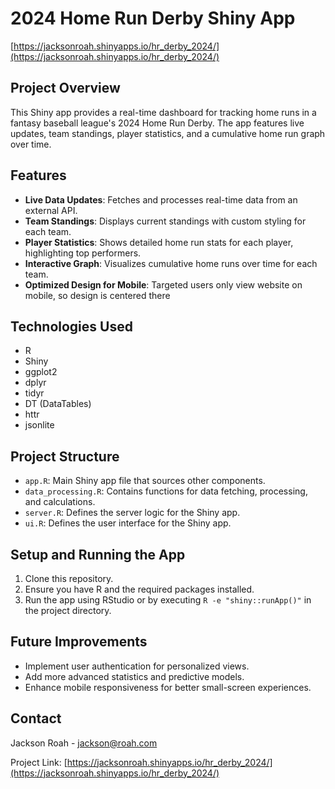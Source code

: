 # 2024 Home Run Derby Shiny App
[https://jacksonroah.shinyapps.io/hr_derby_2024/](https://jacksonroah.shinyapps.io/hr_derby_2024/)

## Project Overview
This Shiny app provides a real-time dashboard for tracking home runs in a fantasy baseball league's 2024 Home Run Derby. The app features live updates, team standings, player statistics, and a cumulative home run graph over time.

## Features
- **Live Data Updates**: Fetches and processes real-time data from an external API.
- **Team Standings**: Displays current standings with custom styling for each team.
- **Player Statistics**: Shows detailed home run stats for each player, highlighting top performers.
- **Interactive Graph**: Visualizes cumulative home runs over time for each team.
- **Optimized Design for Mobile**: Targeted users only view website on mobile, so design is centered there

## Technologies Used
- R
- Shiny
- ggplot2
- dplyr
- tidyr
- DT (DataTables)
- httr
- jsonlite

## Project Structure
- `app.R`: Main Shiny app file that sources other components.
- `data_processing.R`: Contains functions for data fetching, processing, and calculations.
- `server.R`: Defines the server logic for the Shiny app.
- `ui.R`: Defines the user interface for the Shiny app.

## Setup and Running the App
1. Clone this repository.
2. Ensure you have R and the required packages installed.
3. Run the app using RStudio or by executing `R -e "shiny::runApp()"` in the project directory.

## Future Improvements
- Implement user authentication for personalized views.
- Add more advanced statistics and predictive models.
- Enhance mobile responsiveness for better small-screen experiences.

## Contact
Jackson Roah - [jackson@roah.com](mailto:jackson@roah.com)


Project Link: [https://jacksonroah.shinyapps.io/hr_derby_2024/](https://jacksonroah.shinyapps.io/hr_derby_2024/)
